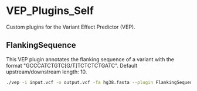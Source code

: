 # VEP_Plugins_Self
Custom plugins for the Variant Effect Predictor (VEP).

## FlankingSequence
This VEP plugin annotates the flanking sequence of a variant with the format "GCCCATCTGTC[G/T]TCTCTCTGATC". Default upstream/downstream length: 10. 

```bash
./vep -i input.vcf -o output.vcf -fa hg38.fasta --plugin FlankingSequence,20
```
